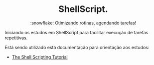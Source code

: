 <h1 align="center">ShellScript.</h1>
<p align="center">:snowflake: Otimizando rotinas, agendando tarefas!</p>

Iniciando os estudos em ShellScript para facilitar execução de tarefas repetitivas.


Está sendo utilizado está documentação para orientação aos estudos:
- [The Shell Scripting Tutorial](https://www.shellscript.sh/)
